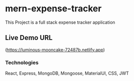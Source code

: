 # mern-expense-tracker

This Project is a full stack expense tracker application

## Live Demo URL

(https://luminous-mooncake-72487b.netlify.app)

### Technologies

React, Express, MongoDB, Mongoose, MaterialUI, CSS, JWT
